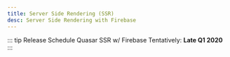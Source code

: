 ```yaml
---
title: Server Side Rendering (SSR)
desc: Server Side Rendering with Firebase
---
```


::: tip Release Schedule
Quasar SSR w/ Firebase Tentatively: **Late Q1 2020**
:::